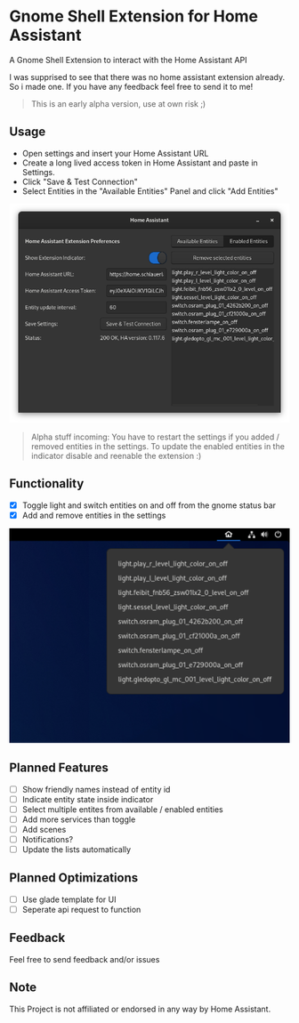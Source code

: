 # Gnome Shell Extension for Home Assistant

A Gnome Shell Extension to interact with the Home Assistant API

I was supprised to see that there was no home assistant extension already.
So i made one.
If you have any feedback feel free to send it to me!

> This is an early alpha version, use at own risk ;)

## Usage

- Open settings and insert your Home Assistant URL
- Create a long lived access token in Home Assistant and paste in Settings.
- Click "Save & Test Connection"
- Select Entities in the "Available Entities" Panel and click "Add Entities"

![Settings](images/settings.png)

> Alpha stuff incoming: You have to restart the settings if you added / removed entities in the settings.
> To update the enabled entities in the indicator disable and reenable the extension :)

## Functionality

- [x] Toggle light and switch entities on and off from the gnome status bar
- [x] Add and remove entities in the settings

![Indicator.png](images/indicator.png)

## Planned Features

- [ ] Show friendly names instead of entity id
- [ ] Indicate entity state inside indicator
- [ ] Select multiple entites from available / enabled entities
- [ ] Add more services than toggle
- [ ] Add scenes
- [ ] Notifications?
- [ ] Update the lists automatically

## Planned Optimizations

- [ ] Use glade template for UI
- [ ] Seperate api request to function

## Feedback

Feel free to send feedback and/or issues

## Note

This Project is not affiliated or endorsed in any way by Home Assistant.